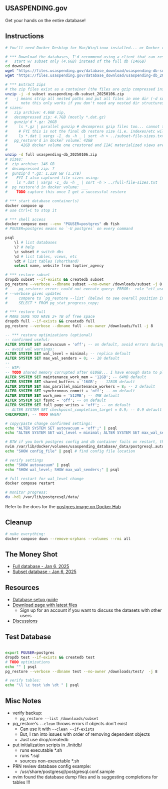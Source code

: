 ## USASPENDING.gov

Get your hands on the entire database!

## Instructions

```sh
# You'll need Docker Desktop for Mac/Win/Linux installed... or Docker running somewhere.

# *** Download the databases, I'd recommend using a client that can resume on failure... or just wget it
#   start w/ subset only (4.6GB) instead of the full db (146GB)
cd download
wget "https://files.usaspending.gov/database_download/usaspending-db-subset_20250106.zip"
wget "https://files.usaspending.gov/database_download/usaspending-db_20250106.zip"

# *** Extract zips
# the zip files exist as a container (the files are gzip compressed inside)
unzip -j -d subset usaspending-db-subset_20250106.zip
#   -j means strip all nested paths and put all files in one dir (-d subset)
#      note this only works if you don't need any nested dir structures
# sizes:
#   zip archive: 4.6GB zip, 
#   decompressed zip: 4.7GB (mostly *.dat.gz) 
#   gunzip'd *.gz: 26GB  
#     ls *.gz | parallel gunzip # decompress gzip files too... cannot trust gunzip -l b/c of int32 size issue
#     # FYI this is not the final db restore size (i.e. indexes/etc will take up space)
#     ls *.dat | xargs -I_ du -h _ | sort -h > ../subset-file-sizes.txt
#   pg_restore'd in docker volume: 42GB
#      42GB docker volume one crestored and IIAC materialized views are rebuilt/ing
#
unzip -d full usaspending-db_20250106.zip 
# sizes:
#  zip archive: 146 GB
#  decompressed zip: ?
#  gunzip'd *.gz: 1,228 GB (1.2TB)
#    FYI I also captured file sizes using:
#    ls *.dat | xargs -I_ du -h _ | sort -h > ../full-file-sizes.txt
#  pg_restore'd in docker volume: ___
#    TODO capture this once I get a successful restore

# *** start database container(s)
docker compose up
# use Ctrl+C to stop it

# *** shell access
docker compose exec --env "PGUSER=postgres" db fish
# PGUSER=postgres means no `-U postgres` on every command

psql
    \l # list databases
    \? # help
    \c subset # switch dbs
    \d # list tables, views, etc
    \dt # list tables (shorthand)
    select name, website from toptier_agency

# *** restore subset
dropdb subset --if-exists && createdb subset 
pg_restore --verbose --dbname subset --no-owner /downloads/subset -j 8 # --no-owner b/c everything was marked owned by etl_user, else get error:
#     pg_restore: error: could not execute query: ERROR:  role "etl_user" does not exist
# --verbose gives updates 
#     compare to `pg_restore --list` (below) to see overall position in restore
#     SELECT * FROM pg_stat_progress_copy;

# *** restore full
# MAKE SURE YOU HAVE 2+ TB of free space
dropdb full --if-exists && createdb full 
pg_restore --verbose --dbname full --no-owner /downloads/full -j 8
```
```sql
-- *** restore optimizations (optional)
-- confirmed useful:
ALTER SYSTEM SET autovacuum = 'off'; -- on default, avoid errors during restore
-- avoid wal warnings:
ALTER SYSTEM SET wal_level = minimal; -- replica default
ALTER SYSTEM SET max_wal_senders = 0; -- 10 default
--
-- WIP:
-- TODO shared memory corrupted after 610GB... I have enough data to play for now...
ALTER SYSTEM SET maintenance_work_mem = '12GB'; -- 64MB default
ALTER SYSTEM SET shared_buffers = '16GB'; -- 128GB default
ALTER SYSTEM SET max_parallel_maintenance_workers = 8; -- 2 default
ALTER SYSTEM SET synchronous_commit = 'off'; -- on default
ALTER SYSTEM SET work_mem = '512MB'; -- 4MB default
ALTER SYSTEM SET fsync = 'off'; -- on default
ALTER SYSTEM SET full_page_writes = 'off'; -- on default
-- ALTER SYSTEM SET checkpoint_completion_target = 0.9; -- 0.9 default (so don't need to change this unless using a diff value)
CHECKPOINT; -- TODO WHEN?
```

```sh
# copy/paste change confirmed settings:
echo "ALTER SYSTEM SET autovacuum = 'off';" | psql
echo "ALTER SYSTEM SET wal_level = minimal; ALTER SYSTEM SET max_wal_senders = 0; " | psql 

# BTW if you bork postgres config and db container fails on restart, then on container host edit the config:
nvim /var/lib/docker/volumes/usaspending_database/_data/postgresql.auto.conf
echo "SHOW config_file" | psql # find config file location

# verify settings
echo "SHOW autovacuum" | psql
echo "SHOW wal_level; SHOW max_wal_senders;" | psql

# full restart for wal_level change
docker compose restart

# monitor progress:
du -hd1 /var/lib/postgresql/data/
```

Refer to the docs for the [postgres image on Docker Hub](https://hub.docker.com/_/postgres) 

## Cleanup

```sh
# nuke everything:
docker compose down --remove-orphans --volumes --rmi all
```

## The Money Shot

- [Full database - Jan 6, 2025](https://files.usaspending.gov/database_download/usaspending-db_20250106.zip)
- [Subset database - Jan 6, 2025](https://files.usaspending.gov/database_download/usaspending-db-subset_20250106.zip)

## Resources

- [Database setup guide](https://files.usaspending.gov/database_download/usaspending-db-setup.pdf)
- [Download page with latest files](https://onevoicecrm.my.site.com/usaspending/s/database-download)
  - Sign up for an account if you want to discuss the datasets with other users
- [Discussions](https://onevoicecrm.my.site.com/usaspending/s/)

## Test Database

```sh

export PGUSER=postgres
dropdb test --if-exists && createdb test 
# TODO optimizations
echo "" | psql 
pg_restore --verbose --dbname test --no-owner /downloads/test/  -j 8

# verify tables:
echo "\l \c test \dn \dt " | psql 
```

## Misc Notes

- verify backup:
    - `pg_restore --list /downloads/subset` 
- pg_restore's `--clean` throws errors if objects don't exist
    - Can use it with `--clean --if-exists`
    - But, I ran into issues with order of removing dependent objects
    - Just use drop/createdb
- put initialization scripts in ./initdb/
    - runs executable *.sh 
    - runs *.sql
    - sources non-exeuctable *.sh
- PRN review database config example:
    - /usr/share/postgresql/postgresql.conf.sample
- nvim found the database dump files and is suggesting completions for tables !!! 

